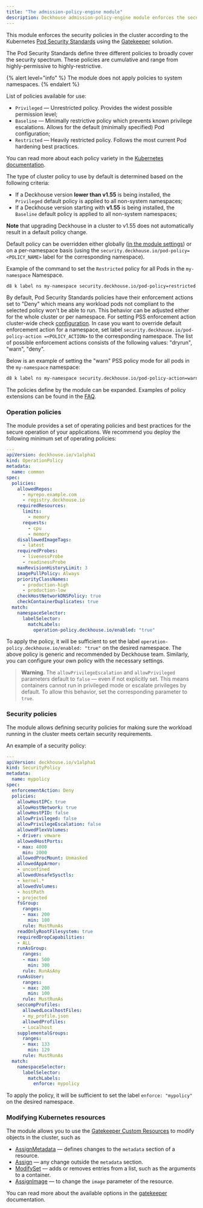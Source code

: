 ```yaml
---
title: "The admission-policy-engine module"
description: Deckhouse admission-policy-engine module enforces the security policies in a Kubernetes cluster according to the Kubernetes Pod Security Standards.
---
```


This module enforces the security policies in the cluster according to the Kubernetes [Pod Security Standards](https://kubernetes.io/docs/concepts/security/pod-security-standards/) using the [Gatekeeper](https://open-policy-agent.github.io/gatekeeper/website/docs/) solution.

The Pod Security Standards define three different policies to broadly cover the security spectrum. These policies are cumulative and range from highly-permissive to highly-restrictive.

{% alert level="info" %}
The module does not apply policies to system namespaces.
{% endalert %}

List of policies available for use:
- `Privileged` — Unrestricted policy. Provides the widest possible permission level;
- `Baseline` — Minimally restrictive policy which prevents known privilege escalations. Allows for the default (minimally specified) Pod configuration;
- `Restricted` — Heavily restricted policy. Follows the most current Pod hardening best practices.

You can read more about each policy variety in the [Kubernetes documentation](https://kubernetes.io/docs/concepts/security/pod-security-standards/#profile-details).

The type of cluster policy to use by default is determined based on the following criteria:
- If a Deckhouse version **lower than v1.55** is being installed, the `Privileged` default policy is applied to all non-system namespaces;
- If a Deckhouse version starting with **v1.55** is being installed, the `Baseline` default policy is applied to all non-system namespaces;

**Note** that upgrading Deckhouse in a cluster to v1.55 does not automatically result in a default policy change.

Default policy can be overridden either globally ([in the module settings](configuration.html#parameters-podsecuritystandards-defaultpolicy)) or on a per-namespace basis (using the `security.deckhouse.io/pod-policy=<POLICY_NAME>` label for the corresponding namespace).

Example of the command to set the `Restricted` policy for all Pods in the `my-namespace` Namespace.

```bash
d8 k label ns my-namespace security.deckhouse.io/pod-policy=restricted
```

By default, Pod Security Standards policies have their enforcement actions set to "Deny" which means any workload pods not compliant to the selected policy won't be able to run. This behavior can be adjusted either for the whole cluster or per namespace. For setting PSS enforcement action cluster-wide check [configuration](configuration.html#parameters-podsecuritystandards-enforcementaction). In case you want to override default enforcement action for a namespace, set label `security.deckhouse.io/pod-policy-action =<POLICY_ACTION>` to the corresponding namespace. The list of possible enforcement actions consists of the following values: "dryrun", "warn", "deny".

Below is an example of setting the "warn" PSS policy mode for all pods in the `my-namespace` namespace:

```bash
d8 k label ns my-namespace security.deckhouse.io/pod-policy-action=warn
```

The policies define by the module can be expanded. Examples of policy extensions can be found in the [FAQ](faq.html).

### Operation policies

The module provides a set of operating policies and best practices for the secure operation of your applications.
We recommend you deploy the following minimum set of operating policies:

```yaml
---
apiVersion: deckhouse.io/v1alpha1
kind: OperationPolicy
metadata:
  name: common
spec:
  policies:
    allowedRepos:
      - myrepo.example.com
      - registry.deckhouse.io
    requiredResources:
      limits:
        - memory
      requests:
        - cpu
        - memory
    disallowedImageTags:
      - latest
    requiredProbes:
      - livenessProbe
      - readinessProbe
    maxRevisionHistoryLimit: 3
    imagePullPolicy: Always
    priorityClassNames:
      - production-high
      - production-low
    checkHostNetworkDNSPolicy: true
    checkContainerDuplicates: true
  match:
    namespaceSelector:
      labelSelector:
        matchLabels:
          operation-policy.deckhouse.io/enabled: "true"
```

To apply the policy, it will be sufficient to set the label `operation-policy.deckhouse.io/enabled: "true"` on the desired namespace.
The above policy is generic and recommended by Deckhouse team. Similarly, you can configure your own policy with the necessary settings.

> **Warning**. The `allowPrivilegeEscalation` and `allowPrivileged` parameters default to `false` — even if not explicitly set. This means containers cannot run in privileged mode or escalate privileges by default. To allow this behavior, set the corresponding parameter to `true`.

### Security policies

The module allows defining security policies for making sure the workload running in the cluster meets certain security requirements.

An example of a security policy:

```yaml
---
apiVersion: deckhouse.io/v1alpha1
kind: SecurityPolicy
metadata:
  name: mypolicy
spec:
  enforcementAction: Deny
  policies:
    allowHostIPC: true
    allowHostNetwork: true
    allowHostPID: false
    allowPrivileged: false
    allowPrivilegeEscalation: false
    allowedFlexVolumes:
    - driver: vmware
    allowedHostPorts:
    - max: 4000
      min: 2000
    allowedProcMount: Unmasked
    allowedAppArmor:
    - unconfined
    allowedUnsafeSysctls:
    - kernel.*
    allowedVolumes:
    - hostPath
    - projected
    fsGroup:
      ranges:
      - max: 200
        min: 100
      rule: MustRunAs
    readOnlyRootFilesystem: true
    requiredDropCapabilities:
    - ALL
    runAsGroup:
      ranges:
      - max: 500
        min: 300
      rule: RunAsAny
    runAsUser:
      ranges:
      - max: 200
        min: 100
      rule: MustRunAs
    seccompProfiles:
      allowedLocalhostFiles:
      - my_profile.json
      allowedProfiles:
      - Localhost
    supplementalGroups:
      ranges:
      - max: 133
        min: 129
      rule: MustRunAs
  match:
    namespaceSelector:
      labelSelector:
        matchLabels:
          enforce: mypolicy
```

To apply the policy, it will be sufficient to set the label `enforce: "mypolicy"` on the desired namespace.

### Modifying Kubernetes resources

The module allows you to use the [Gatekeeper Custom Resources](gatekeeper-cr.html) to modify objects in the cluster, such as
- [AssignMetadata](gatekeeper-cr.html#assignmetadata) — defines changes to the `metadata` section of a resource.
- [Assign](gatekeeper-cr.html#assign) — any change outside the `metadata` section.
- [ModifySet](gatekeeper-cr.html#modifyset) — adds or removes entries from a list, such as the arguments to a container.
- [AssignImage](gatekeeper-cr.html#assignimage) — to change the `image` parameter of the resource.

You can read more about the available options in the [gatekeeper](https://open-policy-agent.github.io/gatekeeper/website/docs/mutation/) documentation.
